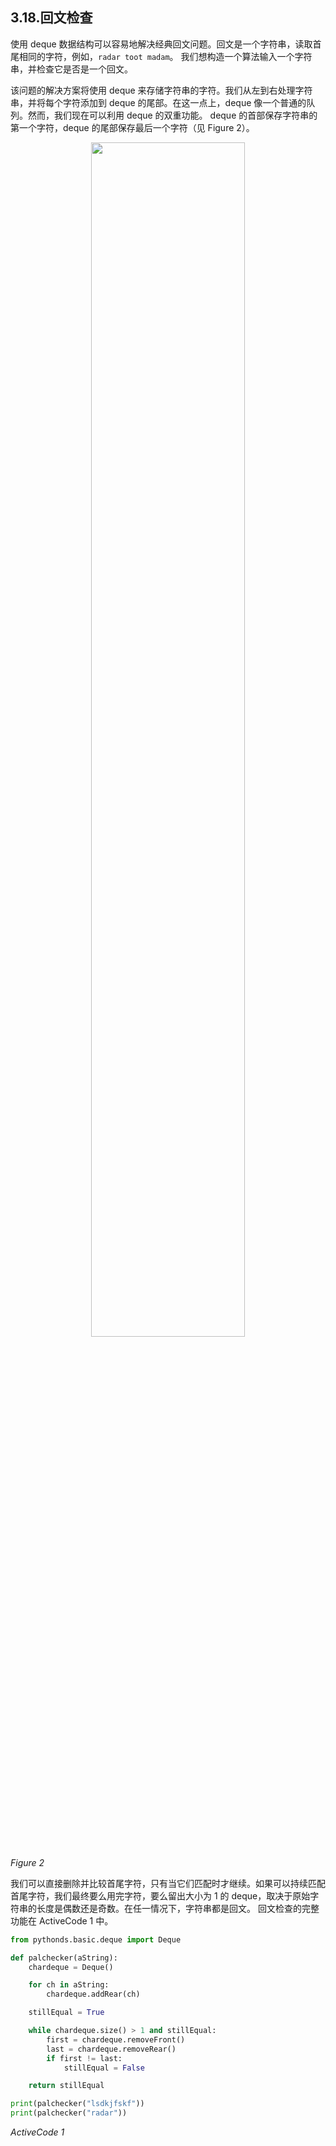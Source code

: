 
## 3.18.回文检查

使用 deque 数据结构可以容易地解决经典回文问题。回文是一个字符串，读取首尾相同的字符，例如，`radar toot madam`。 我们想构造一个算法输入一个字符串，并检查它是否是一个回文。

该问题的解决方案将使用 deque 来存储字符串的字符。我们从左到右处理字符串，并将每个字符添加到 deque 的尾部。在这一点上，deque 像一个普通的队列。然而，我们现在可以利用 deque 的双重功能。 deque 的首部保存字符串的第一个字符，deque 的尾部保存最后一个字符（见 Figure 2）。

<p align="center">
    <img width="70%" height="70%" src="http://images.iterate.site/blog/image/20190702/3N4C134q634g.png?imageslim">
</p>

*Figure 2*

我们可以直接删除并比较首尾字符，只有当它们匹配时才继续。如果可以持续匹配首尾字符，我们最终要么用完字符，要么留出大小为 1 的 deque，取决于原始字符串的长度是偶数还是奇数。在任一情况下，字符串都是回文。 回文检查的完整功能在 ActiveCode 1 中。

```python
from pythonds.basic.deque import Deque

def palchecker(aString):
    chardeque = Deque()

    for ch in aString:
        chardeque.addRear(ch)

    stillEqual = True

    while chardeque.size() > 1 and stillEqual:
        first = chardeque.removeFront()
        last = chardeque.removeRear()
        if first != last:
            stillEqual = False

    return stillEqual

print(palchecker("lsdkjfskf"))
print(palchecker("radar"))
```

*ActiveCode 1*
